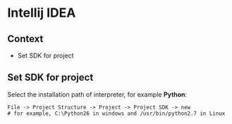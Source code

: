 # Intellij IDEA

## Context

- Set SDK for project


## Set SDK for project

Select the installation path of interpreter, for example **Python**:

    File -> Project Structure -> Project -> Project SDK -> new
    # for example, C:\Python26 in windows and /usr/bin/python2.7 in Linux

